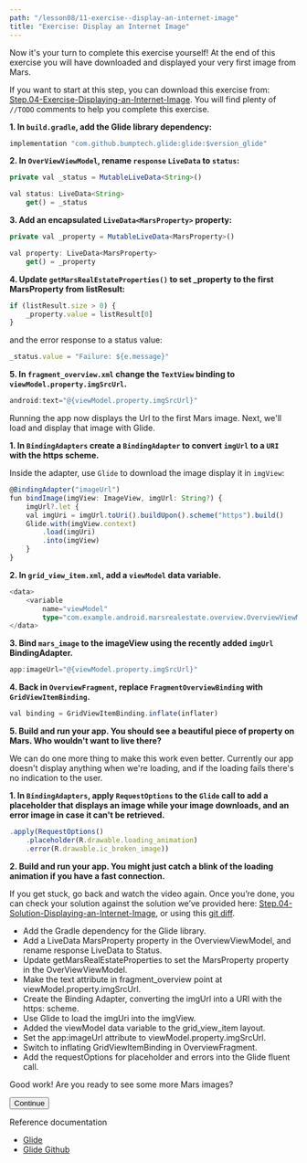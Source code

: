 ```yaml
---
path: "/lesson08/11-exercise--display-an-internet-image"
title: "Exercise: Display an Internet Image"
---
```


<youtube id="S0UQn0ipQUM"></youtube>

Now it's your turn to complete this exercise yourself!  At the end of this exercise you will have downloaded and displayed your very first image from Mars.

If you want to start at this step, you can download this exercise from: [Step.04-Exercise-Displaying-an-Internet-Image](https://github.com/udacity/andfun-kotlin-mars-real-estate/archive/Step.04-Exercise-Displaying-an-Internet-Image.zip). You will find plenty of `//TODO` comments to help you complete this exercise.

**1. In `build.gradle`, add the Glide library dependency:**

```ts
implementation "com.github.bumptech.glide:glide:$version_glide"
```

**2. In `OverViewViewModel`, rename `response` `LiveData` to `status`:**

```ts
private val _status = MutableLiveData<String>()

val status: LiveData<String>
    get() = _status
```

**3. Add an encapsulated `LiveData<MarsProperty>` property:**

```ts
private val _property = MutableLiveData<MarsProperty>()

val property: LiveData<MarsProperty>
    get() = _property
```

**4. Update `getMarsRealEstateProperties()` to set _property to the first MarsProperty from listResult:**

```ts
if (listResult.size > 0) {
    _property.value = listResult[0]
}
```

and the error response to a status value:

```ts
_status.value = "Failure: ${e.message}"
```

**5. In `fragment_overview.xml` change the `TextView` binding to `viewModel.property.imgSrcUrl`.**

```ts
android:text="@{viewModel.property.imgSrcUrl}"
```

Running the app now displays the Url to the first Mars image. Next, we'll load and display that image with Glide.

**1. In `BindingAdapters` create a `BindingAdapter` to convert `imgUrl` to a `URI` with the https scheme.**

Inside the adapter, use `Glide` to download the image display it in `imgView`:

```ts
@BindingAdapter("imageUrl")
fun bindImage(imgView: ImageView, imgUrl: String?) {
    imgUrl?.let {
    val imgUri = imgUrl.toUri().buildUpon().scheme("https").build()
    Glide.with(imgView.context)
        .load(imgUri)
        .into(imgView)
    }
}
```

**2. In `grid_view_item.xml`, add a `viewModel` data variable.**

```ts
<data>
    <variable
        name="viewModel"
        type="com.example.android.marsrealestate.overview.OverviewViewModel" />
</data>
```

**3. Bind `mars_image` to the imageView using the recently added `imgUrl` BindingAdapter.**

```ts
app:imageUrl="@{viewModel.property.imgSrcUrl}"
```

**4. Back in `OverviewFragment`, replace `FragmentOverviewBinding` with `GridViewItemBinding`.**

```ts
val binding = GridViewItemBinding.inflate(inflater)
```

**5. Build and run your app. You should see a beautiful piece of property on Mars. Who wouldn't want to live there?**

We can do one more thing to make this work even better. Currently our app doesn't display anything when we're loading, and if the loading fails there's no indication to the user.

**1. In `BindingAdapters`, apply `RequestOptions` to the `Glide` call to add a placeholder that displays an image while your image downloads, and an error image in case it can't be retrieved.**

```ts
.apply(RequestOptions()
    .placeholder(R.drawable.loading_animation)
    .error(R.drawable.ic_broken_image))
```

**2. Build and run your app. You might just catch a blink of the loading animation if you have a fast connection.**

If you get stuck, go back and watch the video again. Once you’re done, you can check your solution against the solution we’ve provided here: [Step.04-Solution-Displaying-an-Internet-Image](https://github.com/udacity/andfun-kotlin-mars-real-estate/tree/Step.04-Solution-Displaying-an-Internet-Image), or using this [git diff](https://github.com/udacity/andfun-kotlin-mars-real-estate/compare/Step.04-Exercise-Displaying-an-Internet-Image...Step.04-Solution-Displaying-an-Internet-Image).

<text-box variant='learningObjectives' name='Complete the tasks below to display an image.'>

- Add the Gradle dependency for the Glide library.
- Add a LiveData MarsProperty property in the OverviewViewModel, and rename response LiveData to Status.
- Update getMarsRealEstateProperties to set the MarsProperty property in the OverViewViewModel.
- Make the text attribute in fragment_overview point at viewModel.property.imgSrcUrl.
- Create the Binding Adapter, converting the imgUrl into a URI with the https: scheme.
- Use Glide to load the imgUri into the imgView.
- Added the viewModel data variable to the grid_view_item layout.
- Set the app:imageUrl attribute to viewModel.property.imgSrcUrl.
- Switch to inflating GridViewItemBinding in OverviewFragment.
- Add the requestOptions for placeholder and errors into the Glide fluent call.

</text-box>

Good work! Are you ready to see some more Mars images?

<button>Continue</button>

Reference documentation

- [Glide](https://bumptech.github.io/glide/)
- [Glide Github](https://github.com/bumptech/glide)
